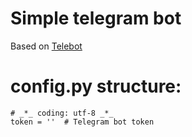 # Simple telegram bot

Based on [Telebot](https://github.com/eternnoir/pyTelegramBotAPI)

# config.py structure:
    # _*_ coding: utf-8 _*_
    token = ''  # Telegram bot token
